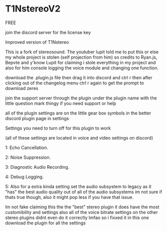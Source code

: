 # T1NstereoV2

FREE

join the discord server for the license key

Improved version of T1Nstereo

This is a fork of stereosound. The youtuber lupit told me to put this or else my whole project is stolen (self projection from him) so credits to Ryan.js, Bepvte and y'know Lupit for claiming i stole everything in my project and also for him console logging the voice module and changing one function.

download the .plugin.js file then drag it into discord and ctrl r then after clicking out of the changelog menu ctrl r again to get the prompt to download zeres

join the support server through the plugin under the plugin name with the little question mark thingy if you need support or help

all of the plugin settings are on the little gear box symbols in the better discord plugin page in settings

Settings you need to turn off for this plugin to work

(all of these settings are located in voice and video settings on discord)

1: Echo Cancellation.

2: Noise Suppression.

3: Diagnostic Audio Recording.

4: Debug Logging.

5: Also for a extra kinda setting set the audio subsystem to legacy as it "has" the best audio quality out of all of the audio subsystems im not sure if thats true though, also it might pop less if you have that issue.

Im not fake claiming this the the "best" stereo plugin it does have the most customibility and settings also all of the voice bitrate settings on the other stereo plugins didnt even do it correctly lmfao so i fixxed it in this one download the plugin for all the settings
